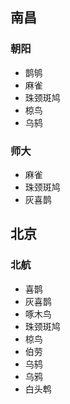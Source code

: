 ## 南昌
### 朝阳
- 鹊鸲
- 麻雀
- 珠颈斑鸠
- 椋鸟
- 乌鸫
### 师大
- 麻雀
- 珠颈斑鸠
- 灰喜鹊
## 北京
### 北航
- 喜鹊
- 灰喜鹊
- 啄木鸟
- 珠颈斑鸠
- 椋鸟
- 伯劳
- 乌鸫
- 乌鸦
- 白头鹎
